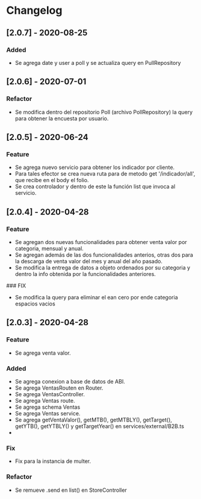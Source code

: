 # Changelog

## [2.0.7] - 2020-08-25
### Added
- Se agrega date y user a poll y se actualiza query en PullRepository

## [2.0.6] - 2020-07-01

### Refactor

- Se modifica dentro del repositorio Poll (archivo PollRepository) la query
  para obtener la encuesta por usuario.

## [2.0.5] - 2020-06-24

### Feature

- Se agrega nuevo servicio para obtener los indicador por cliente.
- Para tales efector se crea nueva ruta para de metodo get '/indicador/all',
  que recibe en el body el folio.
- Se crea controlador y dentro de este la función list que invoca al servicio.

## [2.0.4] - 2020-04-28

### Feature

- Se agregan dos nuevas funcionalidades para obtener venta valor
  por categoria, mensual y anual.
- Se agregan además de las dos funcionalidades anterios, otras dos
  para la descarga de venta valor del mes y anual del año pasado.
- Se modifica la entrega de datos a objeto ordenados por su categoria
  y dentro la info obtenida por la funcionalidades anteriores.

### FIX

- Se modifica la query para eliminar el ean cero por ende categoria
  espacios vacios

## [2.0.3] - 2020-04-28

### Feature

- Se agrega venta valor.

### Added

- Se agrega conexion a base de datos de ABI.
- Se agrega VentasRouten en Router.
- Se agrega VentasController.
- Se agrega Ventas route.
- Se agrega schema Ventas
- Se agrega Ventas service.
- Se agrega getVentaValor(), getMTB(), getMTBLY(), getTarget(), getYTB(), getYTBLY() y getTargetYear() en services/external/B2B.ts
-

### Fix

- Fix para la instancia de multer.

### Refactor

- Se remueve .send en list() en StoreController
